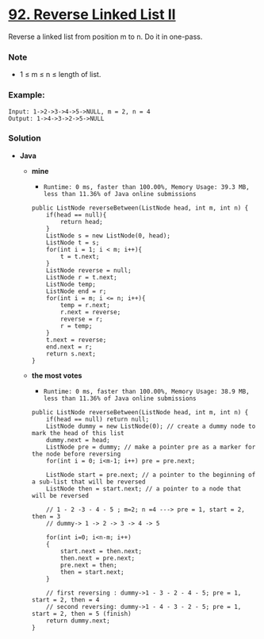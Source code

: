 # [92. Reverse Linked List II](https://leetcode.com/problems/reverse-linked-list-ii/)

Reverse a linked list from position m to n. Do it in one-pass.

### Note
* 1 ≤ m ≤ n ≤ length of list.

### Example:
```
Input: 1->2->3->4->5->NULL, m = 2, n = 4
Output: 1->4->3->2->5->NULL
```

### Solution
* **Java**
  * **mine**
    
    * `Runtime: 0 ms, faster than 100.00%, Memory Usage: 39.3 MB, less than 11.36% of Java online submissions `
    ```
    public ListNode reverseBetween(ListNode head, int m, int n) {
        if(head == null){
            return head;
        }
        ListNode s = new ListNode(0, head); 
        ListNode t = s;
        for(int i = 1; i < m; i++){
            t = t.next;
        }
        ListNode reverse = null;
        ListNode r = t.next;
        ListNode temp;
        ListNode end = r;
        for(int i = m; i <= n; i++){
            temp = r.next;
            r.next = reverse;
            reverse = r;
            r = temp;
        }
        t.next = reverse;
        end.next = r;
        return s.next;
    }
    ```
  
  * **the most votes**
  
    * `Runtime: 0 ms, faster than 100.00%, Memory Usage: 38.9 MB, less than 11.36% of Java online submissions`
    ```
    public ListNode reverseBetween(ListNode head, int m, int n) {
        if(head == null) return null;
        ListNode dummy = new ListNode(0); // create a dummy node to mark the head of this list
        dummy.next = head;
        ListNode pre = dummy; // make a pointer pre as a marker for the node before reversing
        for(int i = 0; i<m-1; i++) pre = pre.next;

        ListNode start = pre.next; // a pointer to the beginning of a sub-list that will be reversed
        ListNode then = start.next; // a pointer to a node that will be reversed

        // 1 - 2 -3 - 4 - 5 ; m=2; n =4 ---> pre = 1, start = 2, then = 3
        // dummy-> 1 -> 2 -> 3 -> 4 -> 5

        for(int i=0; i<n-m; i++)
        {
            start.next = then.next;
            then.next = pre.next;
            pre.next = then;
            then = start.next;
        }

        // first reversing : dummy->1 - 3 - 2 - 4 - 5; pre = 1, start = 2, then = 4
        // second reversing: dummy->1 - 4 - 3 - 2 - 5; pre = 1, start = 2, then = 5 (finish)
        return dummy.next;
    }
    ```
